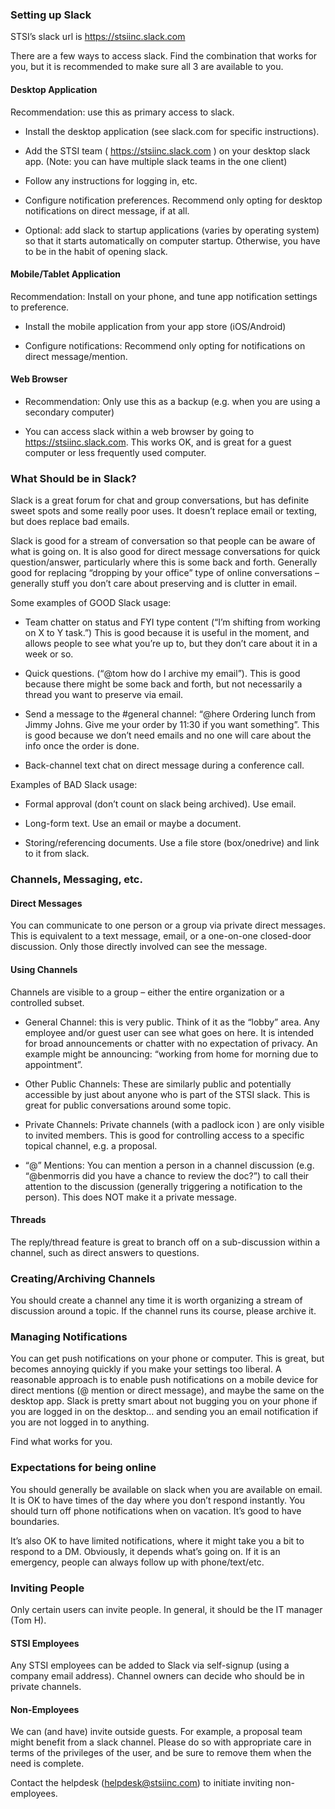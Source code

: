 ### Setting up Slack 

STSI’s slack url is https://stsiinc.slack.com  

There are a few ways to access slack. Find the combination that works for you, but it is recommended to make sure all 3 are available to you. 

#### Desktop Application 

Recommendation: use this as primary access to slack. 

* Install the desktop application (see slack.com for specific instructions). 

* Add the STSI team ( https://stsiinc.slack.com ) on your desktop slack app. (Note: you can have multiple slack teams in the one client) 

* Follow any instructions for logging in, etc. 

* Configure notification preferences. Recommend only opting for desktop notifications on direct message, if at all. 

* Optional: add slack to startup applications (varies by operating system) so that it starts automatically on computer startup. Otherwise, you have to be in the habit of opening slack. 

#### Mobile/Tablet Application 

Recommendation: Install on your phone, and tune app notification settings to preference. 

* Install the mobile application from your app store (iOS/Android) 

* Configure notifications: Recommend only opting for notifications on direct message/mention.  

#### Web Browser 

* Recommendation: Only use this as a backup (e.g. when you are using a secondary computer) 

* You can access slack within a web browser by going to https://stsiinc.slack.com. This works OK, and is great for a guest computer or less frequently used computer. 

### What Should be in Slack? 

Slack is a great forum for chat and group conversations, but has definite sweet spots and some really poor uses. It doesn’t replace email or texting, but does replace bad emails. 

Slack is good for a stream of conversation so that people can be aware of what is going on. It is also good for direct message conversations for quick question/answer, particularly where this is some back and forth. Generally good for replacing “dropping by your office” type of online conversations – generally stuff you don’t care about preserving and is clutter in email. 

Some examples of GOOD Slack usage: 

* Team chatter on status and FYI type content (“I’m shifting from working on X to Y task.”) This is good because it is useful in the moment, and allows people to see what you’re up to, but they don’t care about it in a week or so. 

* Quick questions. (“@tom how do I archive my email”). This is good because there might be some back and forth, but not necessarily a thread you want to preserve via email.  

* Send a message to the #general channel: “@here Ordering lunch from Jimmy Johns. Give me your order by 11:30 if you want something”. This is good because we don’t need emails and no one will care about the info once the order is done. 

* Back-channel text chat on direct message during a conference call. 

Examples of BAD Slack usage: 

* Formal approval (don’t count on slack being archived). Use email. 

* Long-form text. Use an email or maybe a document. 

* Storing/referencing documents. Use a file store (box/onedrive) and link to it from slack. 

### Channels, Messaging, etc. 

#### Direct Messages 

You can communicate to one person or a group via private direct messages. This is equivalent to a text message, email, or a one-on-one closed-door discussion. Only those directly involved can see the message. 

#### Using Channels 

Channels are visible to a group – either the entire organization or a controlled subset.  

* General Channel: this is very public. Think of it as the “lobby” area. Any employee and/or guest user can see what goes on here. It is intended for broad announcements or chatter with no expectation of privacy. An example might be announcing: “working from home for morning due to appointment”. 

* Other Public Channels: These are similarly public and potentially accessible by just about anyone who is part of the STSI slack. This is great for public conversations around some topic. 

* Private Channels: Private channels (with a padlock icon ) are only visible to invited members. This is good for controlling access to a specific topical channel, e.g. a proposal. 

* “@” Mentions: You can mention a person in a channel discussion (e.g. “@benmorris did you have a chance to review the doc?”) to call their attention to the discussion (generally triggering a notification to the person). This does NOT make it a private message. 

#### Threads 

The reply/thread feature is great to branch off on a sub-discussion within a channel, such as direct answers to questions. 

### Creating/Archiving Channels 

You should create a channel any time it is worth organizing a stream of discussion around a topic. If the channel runs its course, please archive it. 

### Managing Notifications 

You can get push notifications on your phone or computer. This is great, but becomes annoying quickly if you make your settings too liberal. A reasonable approach is to enable push notifications on a mobile device for direct mentions (@ mention or direct message), and maybe the same on the desktop app. Slack is pretty smart about not bugging you on your phone if you are logged in on the desktop… and sending you an email notification if you are not logged in to anything.  

Find what works for you. 

### Expectations for being online 

You should generally be available on slack when you are available on email. It is OK to have times of the day where you don’t respond instantly. You should turn off phone notifications when on vacation. It’s good to have boundaries. 

It’s also OK to have limited notifications, where it might take you a bit to respond to a DM. Obviously, it depends what’s going on. If it is an emergency, people can always follow up with phone/text/etc. 

### Inviting People 

Only certain users can invite people. In general, it should be the IT manager (Tom H).

#### STSI Employees 

Any STSI employees can be added to Slack via self-signup (using a company email address). Channel owners can decide who should be in private channels. 

#### Non-Employees 

We can (and have) invite outside guests. For example, a proposal team might benefit from a slack channel. Please do so with appropriate care in terms of the privileges of the user, and be sure to remove them when the need is complete. 

Contact the helpdesk (helpdesk@stsiinc.com) to initiate inviting non-employees.
